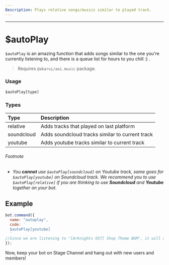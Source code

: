 ```yaml
---
Description: Plays relative songs/musics similar to played track.
---
```

<hr>

# $autoPlay

`$autoPlay` is an amazing function that adds songs similar to the one you're currently listening to, and there is a queue list for hours to you chill :) .

> Requires `@akarui/aoi.music` package.
### Usage 
```js
$autoPlay[type]
```
### Types
| Type | Description |
| :--- | :--- |
| relative | Adds tracks that played on last platform |
| soundcloud | Adds soundcloud tracks similar to current track |
| youtube | Adds youtube tracks similar to current track |

###### Footnote
* *You **cannot** use `$autoPlay[soundcloud]` on Youtube track, same goes for `$autoPlay[youtube]` on Soundcloud track. We recommend you to use `$autoPlay[relative]` if you are thinking to use **Soundcloud** and **Youtube** together on your bot.*

## Example
```js
bot.command({
  name: "autoplay",
  code: `
  $autoPlay[youtube]
  `
//Since we are listening to "[Arknights OST] Shop Theme BGM", it will add songs that related to "[Arknights OST] Shop Theme BGM".
});
```
Now, keep your bot on Stage Channel and hang out with new users and members!

